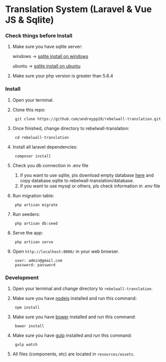 # Translation System (Laravel & Vue JS & Sqlite)

### Check things before Install 
1. Make sure you have sqlite server:

    windows -> [sqlite install on windows](https://www.codeproject.com/Articles/850834/Installing-and-Using-SQLite-on-Windows)   
    
    ubuntu -> [sqlite install on ubuntu](https://iqbalnaved.wordpress.com/2014/07/10/how-to-install-sqlite-3-8-2-on-ubuntu-14-04-and-commands-for-creating-database-and-tables/)
    
2. Make sure your php version is greater than 5.6.4
    
### Install

1. Open your terminal.

2. Clone this repo:

        git clone https://github.com/andreypp28/rebelwall-translation.git
    
3. Once finished, change directory to rebelwall-translation:

        cd rebelwall-translation
    
4. Install all laravel dependencies:

        composer install
        
5. Check you db connection in .env file
    1. if you want to use sqlite, pls download empty database [here](https://github.com/andreypp28/sqlite-db.git) and copy database.sqlite to rebelwall-translation/database.
    2. if you want to use mysql or others, pls check information in .env file

6. Run migration table:

        php artisan migrate

7. Run seeders:

        php artisan db:seed

8. Serve the app:

        php artisan serve

9. Open `http://localhost:8000/` in your web browser.

        user: admin@gmail.com
        password: password

### Development

1. Open your terminal and change directory to `rebelwall-translation`.

2. Make sure you have [nodejs](https://nodejs.org/en/download/) installed and run this command:

        npm install

3. Make sure you have [bower](https://bower.io/#install-bower) installed and run this command:

        bower install

4. Make sure you have [gulp](https://github.com/gulpjs/gulp/blob/master/docs/getting-started.md) installed and run this command:

        gulp watch
    
5. All files (components, etc) are located in `resources/assets`.
